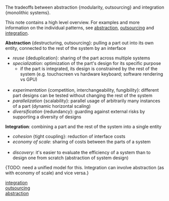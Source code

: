 The tradeoffs between abstraction {modularity, outsourcing} and integration {monolithic systems}.

This note contains a high level overview.  For examples and more information on the individual patterns, see [abstraction](Abstraction.md), [outsourcing](Outsourcing.md) and [integration](Integration.md).


**Abstraction** {destructuring, outsourcing}: pulling a part out into its own entity, connected to the rest of the system by an interface
- *reuse* {deduplication}: sharing of the part across multiple systems
- *specialization*: optimization of the part's design for its specific purpose
	- if the part is integrated, its design is constrained by the rest of the system (e.g. touchscreen vs hardware keyboard; software rendering vs GPU)
<br><br>
- *experimentation* {competition, interchangeability, fungibility}: different part designs can be tested without changing the rest of the system
- *parallelization* {scalability}: parallel usage of arbitrarily many instances of a part (dynamic horizontal scaling)
- *diversification* {redundancy}: guarding against external risks by supporting a diversity of designs

**Integration**: combining a part and the rest of the system into a single entity
- *cohesion* {tight coupling}: reduction of interface costs
- *economy of scale*: sharing of costs between the parts of a system
<br><br>
- *discovery*: it's easier to evaluate the efficiency of a system than to design one from scratch (abstraction of system design)


{TODO: need a unified model for this.  Integration can involve abstraction (as with economy of scale) and vice versa.}

[integration](Integration.md)  
[outsourcing](Outsourcing.md)  
[abstraction](Abstraction.md)
